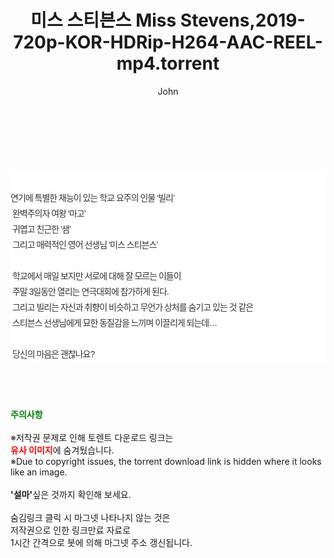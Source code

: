 ﻿---
layout: post
title:  "미스 스티븐스 Miss Stevens,2019-720p-KOR-HDRip-H264-AAC-REEL-mp4.torrent"
author: John
categories: [ 영화 ]
tags: [  ]
image:  
description: "미스 스티븐스 Miss Stevens,2019-720p-KOR-HDRip-H264-AAC-REEL-mp4 torrent 정보 공유"
toc: true
toc_sticky: true
---

<br>
<div class="view-img">
<a class="view_image" href="http://torrentmobile61.com/bbs/view_image.php?fn=%2Fdata%2Ffile%2Fmovie%2F3735182707_5bMaCUH9_91d8f68a0942154f14f41242a7b60ce9de40d623.jpg" target="_blank"><img alt="" class="img-tag" content="http://torrentmobile61.com/data/file/movie/3735182707_5bMaCUH9_91d8f68a0942154f14f41242a7b60ce9de40d623.jpg" itemprop="image" src="http://torrentmobile61.com/data/file/movie/3735182707_5bMaCUH9_91d8f68a0942154f14f41242a7b60ce9de40d623.jpg"/></a><a class="view_image" href="http://torrentmobile61.com/bbs/view_image.php?fn=%2Fdata%2Ffile%2Fmovie%2F3735182707_na58GRH6_1f3bb20b7c5027c5e4cb7f1cc3451c98df2891c1.jpg" target="_blank"><img alt="" class="img-tag" content="http://torrentmobile61.com/data/file/movie/3735182707_na58GRH6_1f3bb20b7c5027c5e4cb7f1cc3451c98df2891c1.jpg" itemprop="image" src="http://torrentmobile61.com/data/file/movie/3735182707_na58GRH6_1f3bb20b7c5027c5e4cb7f1cc3451c98df2891c1.jpg"/></a></div><div class="view-content" itemprop="description">
<p><br/></p><div class="title_area" style="margin:0px 0px 9px;padding:0px;list-style:none;font-size:12px;font-family:'나눔고딕', NanumGothic, '돋움', Dotum, Helvetica, 'AppleSDGothicNeo-Medium', AppleGothic, sans-serif;height:30px;float:none;background-color:rgb(255,255,255);"><h4 class="h_story" style="margin:5px 10px 0px 0px;padding:0px;list-style:none;font-size:12px;font-family:'돋움', sans-serif;height:18px;width:49px;background:url(&quot;https://ssl.pstatic.net/static/movie/2020/10/h_tx_sp5.png&quot;) no-repeat 0px -17px;float:left;"><strong class="blind" style="margin:0px;padding:0px;list-style:none;font-size:0px;font-family:inherit;color:inherit;width:1px;height:1px;line-height:0;">줄거리</strong></h4></div><p class="con_tx" style="margin-top:-7px;margin-bottom:-6px;list-style:none;font-size:14px;font-family:'나눔고딕', NanumGothic, '돋움', Dotum, Helvetica, 'AppleSDGothicNeo-Medium', AppleGothic, sans-serif;color:rgb(51,51,51);background-image:url(&quot;https://ssl.pstatic.net/static/movie/2014/01/blank.gif&quot;);letter-spacing:-1px;line-height:25px;background-color:rgb(255,255,255);">연기에 특별한 재능이 있는 학교 요주의 인물 ‘빌리’<br style="list-style:none;font-size:12px;font-family:'돋움', sans-serif;color:rgb(0,0,0);"/> 완벽주의자 여왕 ‘마고’<br style="list-style:none;font-size:12px;font-family:'돋움', sans-serif;color:rgb(0,0,0);"/> 귀엽고 친근한 ‘샘’<br style="list-style:none;font-size:12px;font-family:'돋움', sans-serif;color:rgb(0,0,0);"/> 그리고 매력적인 영어 선생님 ‘미스 스티븐스’<br style="list-style:none;font-size:12px;font-family:'돋움', sans-serif;color:rgb(0,0,0);"/> <br style="list-style:none;font-size:12px;font-family:'돋움', sans-serif;color:rgb(0,0,0);"/> 학교에서 매일 보지만 서로에 대해 잘 모르는 이들이<br style="list-style:none;font-size:12px;font-family:'돋움', sans-serif;color:rgb(0,0,0);"/> 주말 3일동안 열리는 연극대회에 참가하게 된다.<br style="list-style:none;font-size:12px;font-family:'돋움', sans-serif;color:rgb(0,0,0);"/> 그리고 빌리는 자신과 취향이 비슷하고 무언가 상처를 숨기고 있는 것 같은<br style="list-style:none;font-size:12px;font-family:'돋움', sans-serif;color:rgb(0,0,0);"/> 스티븐스 선생님에게 묘한 동질감을 느끼며 이끌리게 되는데…<br style="list-style:none;font-size:12px;font-family:'돋움', sans-serif;color:rgb(0,0,0);"/> <br style="list-style:none;font-size:12px;font-family:'돋움', sans-serif;color:rgb(0,0,0);"/> 당신의 마음은 괜찮나요?</p> </div>
    
<br><br><br>
<p data-ke-size="size16"><b><span style="color: green;">주의사항</span></b><br /><br />※저작권 문제로 인해 토렌트 다운로드 링크는<br /><b><span style="color: red;">유사 이미지</span></b>에 숨겨뒀습니다.<br />※Due to copyright issues, the torrent download link is hidden where it looks like an image.<br /><br /><b>'설마'</b>싶은 것까지 확인해 보세요.<br /><br />숨김링크 클릭 시 마그넷 나타나지 않는 것은<br />저작권으로 인한 링크만료 자료로<br />1시간 간격으로 봇에 의해 마그넷 주소 갱신됩니다.</p>
